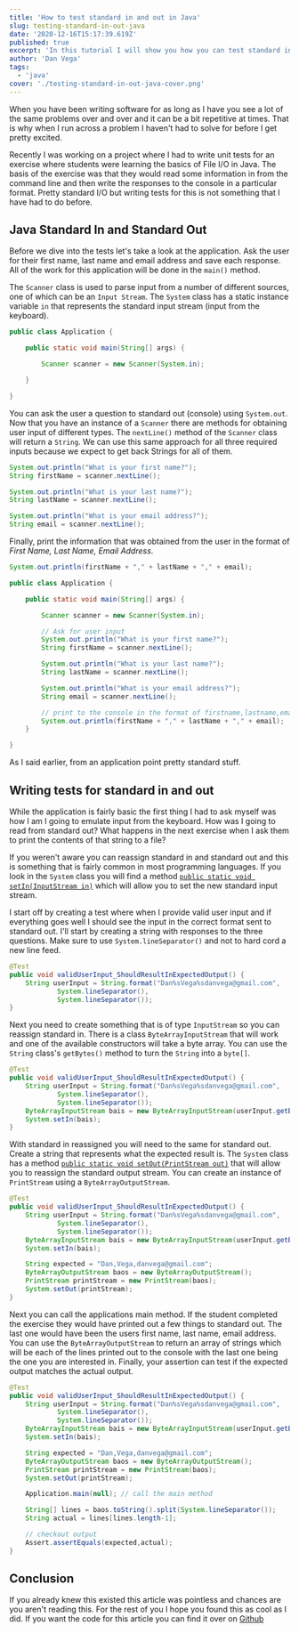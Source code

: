 ```yaml
---
title: 'How to test standard in and out in Java'
slug: testing-standard-in-out-java
date: '2020-12-16T15:17:39.619Z'
published: true
excerpt: 'In this tutorial I will show you how you can test standard in and out in Java.'
author: 'Dan Vega'
tags:
  - 'java'
cover: './testing-standard-in-out-java-cover.png'
---
```


When you have been writing software for as long as I have you see a lot of the same problems over and over and it can be a bit repetitive at times. That is why when I run across a problem I haven't had to solve for before I get pretty excited.

Recently I was working on a project where I had to write unit tests for an exercise where students were learning the basics of File I/O in Java. The basis of the exercise was that they would read some information in from the command line and then write the responses to the console in a particular format. Pretty standard I/O but writing tests for this is not something that I have had to do before.

## Java Standard In and Standard Out

Before we dive into the tests let's take a look at the application. Ask the user for their first name, last name and email address and save each response. All of the work for this application will be done in the `main()` method.

The `Scanner` class is used to parse input from a number of different sources, one of which can be an `Input Stream`. The `System` class has a static instance variable `in` that represents the standard input stream (input from the keyboard).

```java
public class Application {

    public static void main(String[] args) {

        Scanner scanner = new Scanner(System.in);

    }

}
```

You can ask the user a question to standard out (console) using `System.out`. Now that you have an instance of a `Scanner` there are methods for obtaining user input of different types. The `nextLine()` method of the `Scanner` class will return a `String`. We can use this same approach for all three required inputs because we expect to get back Strings for all of them.

```java
System.out.println("What is your first name?");
String firstName = scanner.nextLine();

System.out.println("What is your last name?");
String lastName = scanner.nextLine();

System.out.println("What is your email address?");
String email = scanner.nextLine();
```

Finally, print the information that was obtained from the user in the format of _First Name, Last Name, Email Address_.

```java
System.out.println(firstName + "," + lastName + "," + email);
```


```java
public class Application {

    public static void main(String[] args) {

        Scanner scanner = new Scanner(System.in);

        // Ask for user input
        System.out.println("What is your first name?");
        String firstName = scanner.nextLine();

        System.out.println("What is your last name?");
        String lastName = scanner.nextLine();

        System.out.println("What is your email address?");
        String email = scanner.nextLine();

        // print to the console in the format of firstname,lastname,email
        System.out.println(firstName + "," + lastName + "," + email);
    }

}
```

As I said earlier, from an application point pretty standard stuff.

## Writing tests for standard in and out

While the application is fairly basic the first thing I had to ask myself was how I am I going to emulate input from the keyboard. How was I going to read from standard out? What happens in the next exercise when I ask them to print the contents of that string to a file?

If you weren't aware you can reassign standard in and standard out and this is something that is fairly common in most programming languages. If you look in the `System` class you will find a method [`public static void setIn(InputStream in)`](https://docs.oracle.com/en/java/javase/11/docs/api/java.base/java/lang/System.html#setIn(java.io.InputStream)) which will allow you to set the new standard input stream.

I start off by creating a test where when I provide valid user input and if everything goes well I should see the input in the correct format sent to standard out. I'll start by creating a string with responses to the three questions. Make sure to use `System.lineSeparator()` and not to hard cord a new line feed.

```java
@Test
public void validUserInput_ShouldResultInExpectedOutput() {
    String userInput = String.format("Dan%sVega%sdanvega@gmail.com",
            System.lineSeparator(),
            System.lineSeparator());
}
```

Next you need to create something that is of type `InputStream` so you can reassign standard in. There is a class `ByteArrayInputStream` that will work and one of the available constructors will take a byte array. You can use the `String` class's `getBytes()` method to turn the `String` into a `byte[]`.

```java
@Test
public void validUserInput_ShouldResultInExpectedOutput() {
    String userInput = String.format("Dan%sVega%sdanvega@gmail.com",
            System.lineSeparator(),
            System.lineSeparator());
    ByteArrayInputStream bais = new ByteArrayInputStream(userInput.getBytes());
    System.setIn(bais);
}
```

With standard in reassigned you will need to the same for standard out. Create a string that represents what the expected result is. The `System` class has a method [`public static void setOut(PrintStream out)`](https://docs.oracle.com/en/java/javase/11/docs/api/java.base/java/lang/System.html#setOut(java.io.PrintStream)) that will allow you to reassign the standard output stream. You can create an instance of `PrintStream` using a `ByteArrayOutputStream`.

```java
@Test
public void validUserInput_ShouldResultInExpectedOutput() {
    String userInput = String.format("Dan%sVega%sdanvega@gmail.com",
            System.lineSeparator(),
            System.lineSeparator());
    ByteArrayInputStream bais = new ByteArrayInputStream(userInput.getBytes());
    System.setIn(bais);

    String expected = "Dan,Vega,danvega@gmail.com";
    ByteArrayOutputStream baos = new ByteArrayOutputStream();
    PrintStream printStream = new PrintStream(baos);
    System.setOut(printStream);
}
```

Next you can call the applications main method. If the student completed the exercise they would have printed out a few things to standard out. The last one would have been the users first name, last name, email address. You can use the `ByteArrayOutputStream` to return an array of strings which will be each of the lines printed out to the console with the last one being the one you are interested in. Finally, your assertion can test if the expected output matches the actual output.

```java
@Test
public void validUserInput_ShouldResultInExpectedOutput() {
    String userInput = String.format("Dan%sVega%sdanvega@gmail.com",
            System.lineSeparator(),
            System.lineSeparator());
    ByteArrayInputStream bais = new ByteArrayInputStream(userInput.getBytes());
    System.setIn(bais);

    String expected = "Dan,Vega,danvega@gmail.com";
    ByteArrayOutputStream baos = new ByteArrayOutputStream();
    PrintStream printStream = new PrintStream(baos);
    System.setOut(printStream);

    Application.main(null); // call the main method

    String[] lines = baos.toString().split(System.lineSeparator());
    String actual = lines[lines.length-1];

    // checkout output
    Assert.assertEquals(expected,actual);
}
```

## Conclusion

If you already knew this existed this article was pointless and chances are you aren't reading this. For the rest of you I hope you found this as cool as I did. If you want the code for this article you can find it over on [Github](https://github.com/danvega/sys-in-out-tests)
